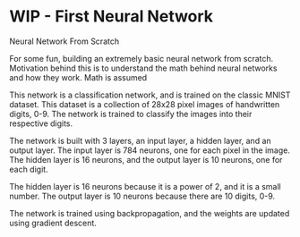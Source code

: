 # WIP - First Neural Network
Neural Network From Scratch

For some fun, building an extremely basic neural network from scratch. 
Motivation behind this is to understand the math behind neural networks and how they work.
Math is assumed

This network is a classification network, and is trained on the classic MNIST dataset.
This dataset is a collection of 28x28 pixel images of handwritten digits, 0-9.
The network is trained to classify the images into their respective digits.

The network is built with 3 layers, an input layer, a hidden layer, and an output layer.
The input layer is 784 neurons, one for each pixel in the image.
The hidden layer is 16 neurons, and the output layer is 10 neurons, one for each digit.

The hidden layer is 16 neurons because it is a power of 2, and it is a small number.
The output layer is 10 neurons because there are 10 digits, 0-9.

The network is trained using backpropagation, and the weights are updated using gradient descent.

